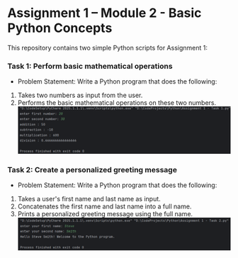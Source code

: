 #  Assignment 1 – Module 2 - Basic Python Concepts
This repository contains two simple Python scripts for Assignment 1:

###  **Task 1:** Perform basic mathematical operations
-    Problem Statement:
Write a Python program that does the following:
1. Takes two numbers as input from the user.
2. Performs the basic mathematical operations on these two numbers.
![Task 1 Output](Images/Assignment_1_Task_1.png)

###  **Task 2:** Create a personalized greeting message
-   Problem Statement:
Write a Python program that does the following:
1. Takes a user's first name and last name as input.
2. Concatenates the first name and last name into a full name.
3. Prints a personalized greeting message using the full name.
  ![Task 1 Output](Images/Assignment_1_Task_2.png)
